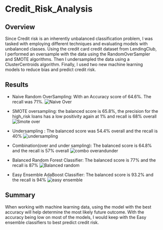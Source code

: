# Credit_Risk_Analysis
 
## Overview
Since Credit risk is an inherently unbalanced classification problem, I was tasked with employing different techniques and evaluating models with unbalanced classes. Using the credit card credit dataset from LendingClub,  I performed an oversample with the data using the RandomOverSampler and SMOTE algorithms. Then I undersampled the data using a ClusterCentroids algorithm. Finally, I used two new machine learning models to reduce bias and predict credit risk.
 
## Results
* Naive Random OverSampling: With an Accuracy score of 64.6%. The recall was 71%.
![Naive Over](https://user-images.githubusercontent.com/103524591/195484247-837b59f8-ce7b-4bac-8ec7-562d040e4372.png)

* SMOTE oversampling: the balanced score is 65.8%, the precision for the high_risk loans has a low positivity again at 1% and recall is 68% overall
![Smote over](https://user-images.githubusercontent.com/103524591/195484259-88fa224c-f9f7-46da-9e63-d5c755af2c5b.png)

* Undersampling : The balanced score was 54.4% overall and the recall is 40%
![undersampling](https://user-images.githubusercontent.com/103524591/195484269-2b1c7817-824c-4ed5-be96-698136867312.png)

* Combination(over and under sampling): The balanced  score is 64.8%  and the recall is 57% overall
![combo overandunder](https://user-images.githubusercontent.com/103524591/195484281-0f4e929f-051d-49ff-bcb3-0dd485bcc1c4.png)

* Balanced Random Forest Classifier: The balanced score is 77% and the recall is 87%
![Balanced random](https://user-images.githubusercontent.com/103524591/195484296-614968e5-33cf-47d2-9a9d-ccbb85c9d5ce.png)

* Easy Ensemble AdaBoost Classifier: The balanced score is 93.2% and the recall is 94%
![easy ensemble](https://user-images.githubusercontent.com/103524591/195484303-4f866aff-f3d0-4986-8922-a99fff93c5c5.png)

## Summary
 
When working with machine learning data, using the model with the best accuracy will help determine the most likely future outcome. With the accuracy being low on most of the models, I would keep with the Easy ensemble classifiers to best predict credit risk.
